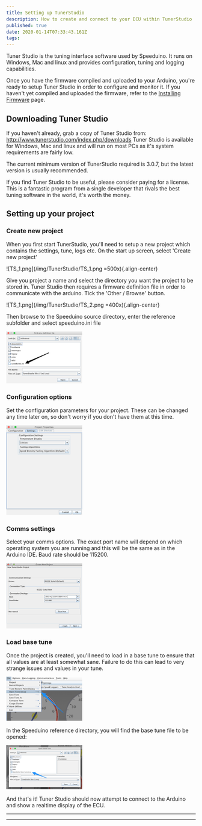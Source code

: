 ```yaml
---
title: Setting up TunerStudio
description: How to create and connect to your ECU within TunerStudio
published: true
date: 2020-01-14T07:33:43.161Z
tags: 
---
```


Tuner Studio is the tuning interface software used by Speeduino. It runs on Windows, Mac and linux and provides configuration, tuning and logging capabilities.

Once you have the firmware compiled and uploaded to your Arduino, you're ready to setup Tuner Studio in order to configure and monitor it. If you haven't yet compiled and uploaded the firmware, refer to the [Installing Firmware](/Installing_Firmware) page.

## Downloading Tuner Studio

If you haven't already, grab a copy of Tuner Studio from: http://www.tunerstudio.com/index.php/downloads
Tuner Studio is available for Windows, Mac and linux and will run on most PCs as it's system requirements are fairly low.

The current minimum version of TunerStudio required is 3.0.7, but the latest version is usually recommended.

If you find Tuner Studio to be useful, please consider paying for a license. This is a fantastic program from a single developer that rivals the best tuning software in the world, it's worth the money.

## Setting up your project

### Create new project

When you first start TunerStudio, you'll need to setup a new project which contains the settings, tune, logs etc. On the start up screen, select 'Create new project'

![TS_1.png](/img/TunerStudio/TS_1.png =500x){.align-center}

Give you project a name and select the directory you want the project to be stored in. Tuner Studio then requires a firmware definition file in order to communicate with the arduino. Tick the 'Other / Browse' button.

![TS_1.png](/img/TunerStudio/TS_2.png =400x){.align-center}

Then browse to the Speeduino source directory, enter the reference subfolder and select speeduino.ini file

<img src="https://raw.githubusercontent.com/speeduino/wiki/master/TS_3.png" width="40%" />

### Configuration options

Set the configuration parameters for your project. These can be changed any time later on, so don't worry if you don't have them at this time.

<img src="https://raw.githubusercontent.com/speeduino/wiki/master/TS_4.png" width="40%" />

### Comms settings

Select your comms options. The exact port name will depend on which operating system you are running and this will be the same as in the Arduino IDE. Baud rate should be 115200.

<img src="https://raw.githubusercontent.com/speeduino/wiki/master/TS_5.png" width="40%" />

### Load base tune

Once the project is created, you'll need to load in a base tune to ensure that all values are at least somewhat sane. Failure to do this can lead to very strange issues and values in your tune.

<img src="https://raw.githubusercontent.com/speeduino/wiki/master/TS_6.png" width="40%" />

In the Speeduino reference directory, you will find the base tune file to be opened:

<img src="https://raw.githubusercontent.com/speeduino/wiki/master/TS_7.png" width="40%" />

And that's it! Tuner Studio should now attempt to connect to the Arduino and show a realtime display of the ECU.

------------------------------------------------------------------------

------------------------------------------------------------------------